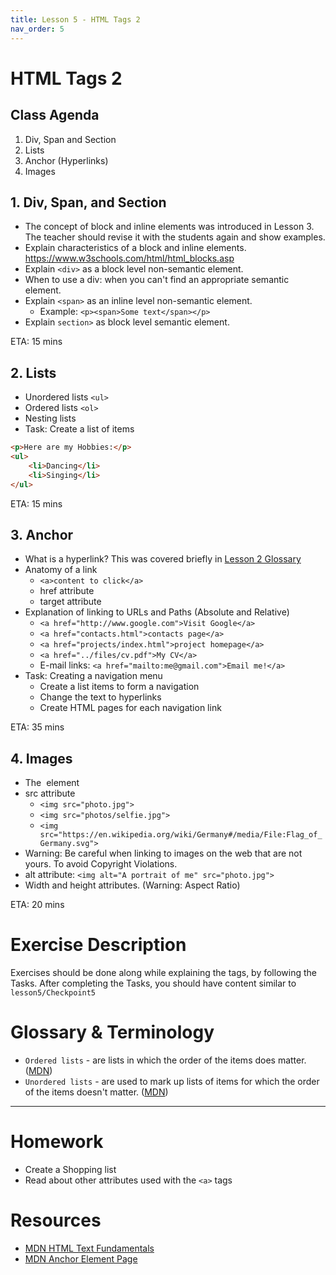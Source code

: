 ```yaml
---
title: Lesson 5 - HTML Tags 2
nav_order: 5
---
```


# HTML Tags 2

## Class Agenda

1. Div, Span and Section
2. Lists
3. Anchor (Hyperlinks)
4. Images

## 1. Div, Span, and Section

-   The concept of block and inline elements was introduced in Lesson 3. The teacher should revise it with the students again and show examples.
-   Explain characteristics of a block and inline elements. <https://www.w3schools.com/html/html_blocks.asp>
-   Explain `<div>` as a block level non-semantic element.
-   When to use a div: when you can't find an appropriate semantic element.
-   Explain `<span>` as an inline level non-semantic element.
    -   Example: `<p><span>Some text</span></p>`
-   Explain `section>` as block level semantic element.

ETA: 15 mins

## 2. Lists

-   Unordered lists `<ul>`
-   Ordered lists `<ol>`
-   Nesting lists
-   Task: Create a list of items

```html
<p>Here are my Hobbies:</p>
<ul>
    <li>Dancing</li>
    <li>Singing</li>
</ul>
```

ETA: 15 mins

## 3. Anchor

-   What is a hyperlink? This was covered briefly in [Lesson 2 Glossary](../lesson2/#glossary--terminology`)
-   Anatomy of a link
    -   `<a>content to click</a>`
    -   href attribute
    -   target attribute
-   Explanation of linking to URLs and Paths (Absolute and Relative)
    -   `<a href="http://www.google.com">Visit Google</a>`
    -   `<a href="contacts.html">contacts page</a>`
    -   `<a href="projects/index.html">project homepage</a>`
    -   `<a href="../files/cv.pdf">My CV</a>`
    -   E-mail links: `<a href="mailto:me@gmail.com">Email me!</a>`
-   Task: Creating a navigation menu
    -   Create a list items to form a navigation
    -   Change the text to hyperlinks
    -   Create HTML pages for each navigation link

ETA: 35 mins

## 4. Images

-   The <img> element
-   src attribute
    -   `<img src="photo.jpg">`
    -   `<img src="photos/selfie.jpg">`
    -   `<img src="https://en.wikipedia.org/wiki/Germany#/media/File:Flag_of_Germany.svg">`
-   Warning: Be careful when linking to images on the web that are not yours. To avoid Copyright Violations.
-   alt attribute: `<img alt="A portrait of me" src="photo.jpg">`
-   Width and height attributes. (Warning: Aspect Ratio)

ETA: 20 mins

# Exercise Description

Exercises should be done along while explaining the tags, by following the Tasks. After completing the Tasks, you should have content similar to `lesson5/Checkpoint5`

# Glossary & Terminology

-   `Ordered lists` - are lists in which the order of the items does matter. ([MDN](https://developer.mozilla.org/en-US/docs/Learn/HTML/Introduction_to_HTML/HTML_text_fundamentals))
-   `Unordered lists` - are used to mark up lists of items for which the order of the items doesn't matter. ([MDN](https://developer.mozilla.org/en-US/docs/Learn/HTML/Introduction_to_HTML/HTML_text_fundamentals))

---

# Homework

-   Create a Shopping list
-   Read about other attributes used with the `<a>` tags

# Resources

-   [MDN HTML Text Fundamentals](https://developer.mozilla.org/en-US/docs/Learn/HTML/Introduction_to_HTML/HTML_text_fundamentals)
-   [MDN Anchor Element Page](https://developer.mozilla.org/en-US/docs/Web/HTML/Element/a)
